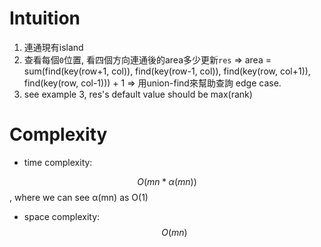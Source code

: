 # Intuition
1. 連通現有island
2. 查看每個`0`位置, 看四個方向連通後的area多少更新`res`
    => area = sum(find(key(row+1, col)), find(key(row-1, col)), find(key(row, col+1)), find(key(row, col-1))) + 1
=> 用union-find來幫助查詢
edge case.
  1. see example 3, res's default value should be max(rank)


# Complexity

- time complexity:

$$O(mn * α(mn))$$
, where we can see α(mn) as O(1)

- space complexity:
$$O(mn)$$
